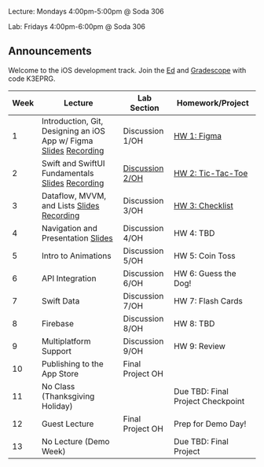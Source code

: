 Lecture: Mondays 4:00pm-5:00pm @ Soda 306

Lab: Fridays 4:00pm-6:00pm @ Soda 306

## Announcements
Welcome to the iOS development track.
Join the [Ed](https://edstem.org/us/join/QSrvSj) and [Gradescope](https://www.gradescope.com) with code K3EPRG.

| Week | Lecture                                                                                                                                                                                                                                                                                                 | Lab Section                                       | Homework/Project                                  |
| ---- | ------------------------------------------------------------------------------------------------------------------------------------------------------------------------------------------------------------------------------------------------------------------------------------------------------- | ------------------------------------------------- | ------------------------------------------------- |
| 1    | Introduction, Git, Designing an iOS App w/ Figma [Slides](https://docs.google.com/presentation/d/1XpSawpMiuogNzjQaUC2v8Y0IGLR-WnHuU1mZzR49AvM/edit?usp=sharing) [Recording](https://drive.google.com/file/d/1CcT5fPauz9zle2li8x5BGXpS1JqdyVaz/view?usp=sharing)                                                                                               | Discussion 1/OH | [HW 1: Figma](/#/hw/ios/hw1)           |
| 2    | Swift and SwiftUI Fundamentals [Slides](https://drive.google.com/file/d/1yQbj1EtnZ0xTukt7n7q10LW4rkJxZqCI/view?usp=share_link) [Recording](https://drive.google.com/file/d/1Jd1Khu7XGqeT8VhOEu3ggqA156ryinia/view?usp=sharing)| [Discussion 2/OH](https://drive.google.com/file/d/1YXvczksyMxcOgl7pzDzqTbkPD6Tw-b0D/view?usp=share_link)  | [HW 2: Tic-Tac-Toe](https://calhacks.notion.site/HW-2-Tic-Tac-Toe-1d7b9c386ed244378100d3c14c65d9f3?pvs=4) |
| 3    | Dataflow, MVVM, and Lists [Slides](https://docs.google.com/presentation/d/17yF_Ijo6V8kN4DgKLr6DpzWM4Ul1ZsOnaIzNGaxD6h0/edit?usp=sharing) [Recording](https://drive.google.com/file/d/1a97CF1DfqblBl_R310wxsiSvR-RyN_-X/view?usp=sharing) | Discussion 3/OH | [HW 3: Checklist](https://calhacks.notion.site/HW-3-Checklist-962d632be649480faa031e79128ed30a?pvs=4) |
| 4    | Navigation and Presentation [Slides](https://drive.google.com/file/d/1YAOX0hNmT1sRNT4aWLj9K0ohO0-r7dIq/view?usp=share_link)| Discussion 4/OH | HW 4: TBD  |
| 5    | Intro to Animations   | Discussion 5/OH      | HW 5: Coin Toss |
| 6    | API Integration  | Discussion 6/OH   | HW 6: Guess the Dog! |
| 7    | Swift Data  | Discussion 7/OH | HW 7: Flash Cards |
| 8    | Firebase | Discussion 8/OH  | HW 8: TBD |
| 9    | Multiplatform Support | Discussion 9/OH | HW 9: Review |
| 10   | Publishing to the App Store | Final Project OH | |
| 11   | No Class (Thanksgiving Holiday) |  | Due TBD: Final Project Checkpoint   |
| 12   | Guest Lecture | Final Project OH | Prep for Demo Day!  |
| 13   | No Lecture (Demo Week) | | Due TBD: Final Project |
